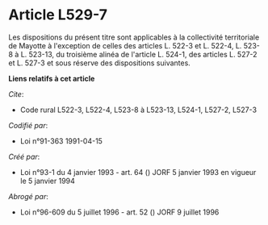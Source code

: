 # Article L529-7

Les dispositions du présent titre sont applicables à la collectivité territoriale de Mayotte à l'exception de celles des
articles L. 522-3 et L. 522-4, L. 523-8 à L. 523-13, du troisième alinéa de l'article L. 524-1, des articles L. 527-2 et L.
527-3 et sous réserve des dispositions suivantes.

**Liens relatifs à cet article**

_Cite_:

  - Code rural L522-3, L522-4, L523-8 à L523-13, L524-1, L527-2, L527-3

_Codifié par_:

  - Loi n°91-363 1991-04-15

_Créé par_:

  - Loi n°93-1 du 4 janvier 1993 - art. 64 () JORF 5 janvier 1993 en vigueur le 5 janvier 1994

_Abrogé par_:

  - Loi n°96-609 du 5 juillet 1996 - art. 52 () JORF 9 juillet 1996
